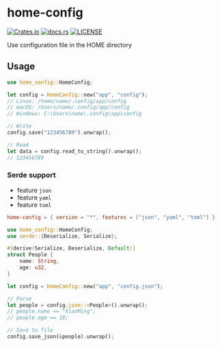 
# home-config

[![Crates.io](https://img.shields.io/crates/v/home-config.svg?style=flat-square)](https://crates.io/crates/home-config)
[![docs.rs](https://img.shields.io/badge/docs-rs-informational.svg?style=flat-square)](https://docs.rs/home-config)
[![LICENSE](https://img.shields.io/crates/l/home-config.svg?style=flat-square)](https://crates.io/crates/home-config)
 
Use configuration file in the HOME directory
 
## Usage

```rust
use home_config::HomeConfig;

let config = HomeConfig::new("app", "config");
// Linux: /home/name/.config/app/config
// macOS: /Users/name/.config/app/config
// Windows: C:\Users\name\.config\app\config

// Write
config.save("123456789").unwrap();

// Read
let data = config.read_to_string().unwrap();
// 123456789
```

### Serde support

* feature `json`
* feature `yaml`
* feature `toml`

```toml
home-config = { version = "*", features = ["json", "yaml", "toml"] }
```

```rust
use home_config::HomeConfig;
use serde::{Deserialize, Serialize};

#[derive(Serialize, Deserialize, Default)]
struct People {
    name: String,
    age: u32,
}

let config = HomeConfig::new("app", "config.json");

// Parse
let people = config.json::<People>().unwrap();
// people.name == "XiaoMing";
// people.age == 18;

// Save to file
config.save_json(&people).unwrap();
```
